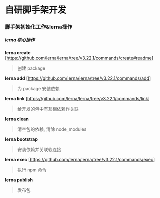# 自研脚手架开发

### 脚手架初始化工作&lerna操作
##### lerna 核心操作
**lerna create** [https://github.com/lerna/lerna/tree/v3.22.1/commands/create#readme]
> 创建 package

**lerna add** [https://github.com/lerna/lerna/tree/v3.22.1/commands/add]
> 为 package 安装依赖

**lerna link** [https://github.com/lerna/lerna/tree/v3.22.1/commands/link]
> 给开发的包中有互相依赖作关联

**lerna clean**
> 清空包的依赖, 清除 node_modules

**lerna bootstrap**
> 安装依赖并关联软连接

**lerna exec** [https://github.com/lerna/lerna/tree/v3.22.1/commands/exec]
> 执行 npm 命令

**lerna publish**
> 发布包
